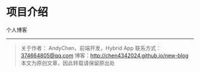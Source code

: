 # 项目介绍

个人博客

---

> 关于作者：
> AndyChen，前端开发，Hybrid App
> 联系方式：374664805@qq.com
> 博客：http://chen4342024.github.io/new-blog
> 本文为原创文章，因此转载请保留原出处
